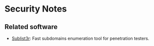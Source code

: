 Security Notes
==============

Related software
----------------

+ [Sublist3r][]: Fast subdomains enumeration tool for penetration testers.


[Sublist3r]: https://github.com/aboul3la/Sublist3r

